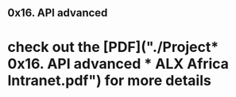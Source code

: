 ## 0x16. API advanced

# check out the [PDF]("./Project* 0x16. API advanced * ALX Africa Intranet.pdf") for more details
